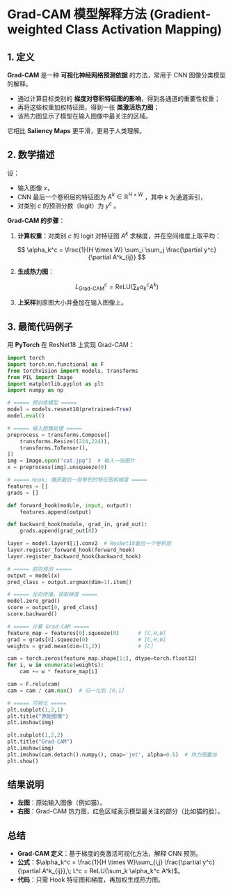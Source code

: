 # Grad-CAM 模型解释方法 (Gradient-weighted Class Activation Mapping)

## 1. 定义

**Grad-CAM** 是一种 **可视化神经网络预测依据** 的方法，常用于 CNN 图像分类模型的解释。

* 通过计算目标类别的 **梯度对卷积特征图的影响**，得到各通道的重要性权重；
* 再将这些权重加权特征图，得到一张 **类激活热力图**；
* 该热力图显示了模型在输入图像中最关注的区域。

它相比 **Saliency Maps** 更平滑，更易于人类理解。


## 2. 数学描述

设：

* 输入图像 $x$，
* CNN 最后一个卷积层的特征图为 $A^k \in \mathbb{R}^{H \times W}$ ，其中 $k$ 为通道索引，
* 对类别 $c$ 的预测分数（logit）为 $y^c$ 。

**Grad-CAM 的步骤**：

1. **计算权重**：对类别 $c$ 的 logit 对特征图 $A^k$ 求梯度，并在空间维度上取平均：

$$
\alpha_k^c = \frac{1}{H \times W} \sum_i \sum_j \frac{\partial y^c}{\partial A^k_{ij}}
$$

2. **生成热力图**：

$$
L_{\text{Grad-CAM}}^c = \text{ReLU}\left(\sum_k \alpha_k^c A^k\right)
$$

3. **上采样**到原图大小并叠加在输入图像上。



## 3. 最简代码例子

用 **PyTorch** 在 ResNet18 上实现 Grad-CAM：

```python
import torch
import torch.nn.functional as F
from torchvision import models, transforms
from PIL import Image
import matplotlib.pyplot as plt
import numpy as np

# ===== 预训练模型 =====
model = models.resnet18(pretrained=True)
model.eval()

# ===== 输入图像处理 =====
preprocess = transforms.Compose([
    transforms.Resize((224,224)),
    transforms.ToTensor(),
])
img = Image.open("cat.jpg")  # 输入一张图片
x = preprocess(img).unsqueeze(0)

# ===== Hook: 捕获最后一层卷积的特征图和梯度 =====
features = []
grads = []

def forward_hook(module, input, output):
    features.append(output)

def backward_hook(module, grad_in, grad_out):
    grads.append(grad_out[0])

layer = model.layer4[1].conv2  # ResNet18最后一个卷积层
layer.register_forward_hook(forward_hook)
layer.register_backward_hook(backward_hook)

# ===== 前向预测 =====
output = model(x)
pred_class = output.argmax(dim=1).item()

# ===== 反向传播，获取梯度 =====
model.zero_grad()
score = output[0, pred_class]
score.backward()

# ===== 计算 Grad-CAM =====
feature_map = features[0].squeeze(0)      # [C,H,W]
grad = grads[0].squeeze(0)                # [C,H,W]
weights = grad.mean(dim=(1,2))            # [C]

cam = torch.zeros(feature_map.shape[1:], dtype=torch.float32)
for i, w in enumerate(weights):
    cam += w * feature_map[i]

cam = F.relu(cam)
cam = cam / cam.max()  # 归一化到 [0,1]

# ===== 可视化 =====
plt.subplot(1,2,1)
plt.title("原始图像")
plt.imshow(img)

plt.subplot(1,2,2)
plt.title("Grad-CAM")
plt.imshow(img)
plt.imshow(cam.detach().numpy(), cmap='jet', alpha=0.5)  # 热力图叠加
plt.show()
```

## 结果说明

* **左图**：原始输入图像（例如猫）。
* **右图**：Grad-CAM 热力图，红色区域表示模型最关注的部分（比如猫的脸）。



## 总结

* **Grad-CAM 定义**：基于梯度的类激活可视化方法，解释 CNN 预测。
* **公式**：$\alpha_k^c = \frac{1}{H \times W}\sum_{i,j} \frac{\partial y^c}{\partial A^k_{ij}},\; L^c = ReLU(\sum_k \alpha_k^c A^k)$。
* **代码**：只需 Hook 特征图和梯度，再加权生成热力图。


